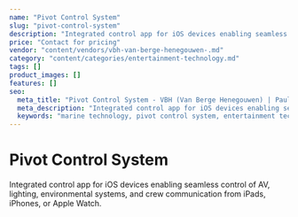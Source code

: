 ```yaml
---
name: "Pivot Control System"
slug: "pivot-control-system"
description: "Integrated control app for iOS devices enabling seamless control of AV, lighting, environmental systems, and crew communication from iPads, iPhones, or Apple Watch."
price: "Contact for pricing"
vendor: "content/vendors/vbh-van-berge-henegouwen-.md"
category: "content/categories/entertainment-technology.md"
tags: []
product_images: []
features: []
seo:
  meta_title: "Pivot Control System - VBH (Van Berge Henegouwen) | Paul Thames"
  meta_description: "Integrated control app for iOS devices enabling seamless control of AV, lighting, environmental systems, and crew communication from iPads, iPhones, o"
  keywords: "marine technology, pivot control system, entertainment technology"
---
```


# Pivot Control System

Integrated control app for iOS devices enabling seamless control of AV, lighting, environmental systems, and crew communication from iPads, iPhones, or Apple Watch.




